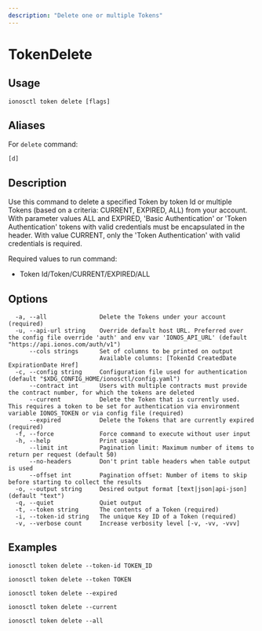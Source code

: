 ```yaml
---
description: "Delete one or multiple Tokens"
---
```


# TokenDelete

## Usage

```text
ionosctl token delete [flags]
```

## Aliases

For `delete` command:

```text
[d]
```

## Description

Use this command to delete a specified Token by token Id or multiple Tokens (based on a criteria: CURRENT, EXPIRED, ALL) from your account. With parameter values ALL and EXPIRED, 'Basic Authentication' or 'Token Authentication' tokens with valid credentials must be encapsulated in the header. With value CURRENT, only the 'Token Authentication' with valid credentials is required.

Required values to run command:

* Token Id/Token/CURRENT/EXPIRED/ALL

## Options

```text
  -a, --all               Delete the Tokens under your account (required)
  -u, --api-url string    Override default host URL. Preferred over the config file override 'auth' and env var 'IONOS_API_URL' (default "https://api.ionos.com/auth/v1")
      --cols strings      Set of columns to be printed on output 
                          Available columns: [TokenId CreatedDate ExpirationDate Href]
  -c, --config string     Configuration file used for authentication (default "$XDG_CONFIG_HOME/ionosctl/config.yaml")
      --contract int      Users with multiple contracts must provide the contract number, for which the tokens are deleted
      --current           Delete the Token that is currently used. This requires a token to be set for authentication via environment variable IONOS_TOKEN or via config file (required)
      --expired           Delete the Tokens that are currently expired (required)
  -f, --force             Force command to execute without user input
  -h, --help              Print usage
      --limit int         Pagination limit: Maximum number of items to return per request (default 50)
      --no-headers        Don't print table headers when table output is used
      --offset int        Pagination offset: Number of items to skip before starting to collect the results
  -o, --output string     Desired output format [text|json|api-json] (default "text")
  -q, --quiet             Quiet output
  -t, --token string      The contents of a Token (required)
  -i, --token-id string   The unique Key ID of a Token (required)
  -v, --verbose count     Increase verbosity level [-v, -vv, -vvv]
```

## Examples

```text
ionosctl token delete --token-id TOKEN_ID

ionosctl token delete --token TOKEN

ionosctl token delete --expired

ionosctl token delete --current

ionosctl token delete --all
```


